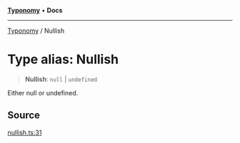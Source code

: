 [**Typonomy**](../README.md) • **Docs**

***

[Typonomy](../globals.md) / Nullish

# Type alias: Nullish

> **Nullish**: `null` \| `undefined`

Either null or undefined.

## Source

[nullish.ts:31](https://github.com/softcraft-development/typonomy/blob/9e2d0980378fcdcaa426a5b6cdba20880ae25840/src/nullish.ts#L31)
